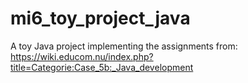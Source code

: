 # mi6_toy_project_java
A toy Java project implementing the assignments from: https://wiki.educom.nu/index.php?title=Categorie:Case_5b:_Java_development
